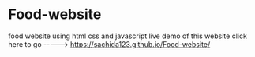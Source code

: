 # Food-website

food website using html css and javascript
live demo of this website click here to go ----->  https://sachida123.github.io/Food-website/

